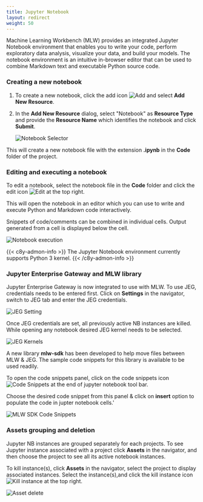 ```yaml
---
title: Jupyter Notebook
layout: redirect
weight: 50
---
```


Machine Learning Workbench (MLW) provides an integrated Jupyter Notebook environment that enables you to write your code, perform exploratory data analysis, visualize your data, and build your models. The notebook environment is an intuitive in-browser editor that can be used to combine Markdown text and executable Python source code.

### Creating a new notebook

1. To create a new notebook, click the add icon <img src="/images/zementis/mlw-new-automl-icon.png" alt="Add" style="display:inline-block; margin:0"> and select **Add New Resource**.

	<!-- ![Add new resource](/images/zementis/mlw-app-resource-add-new.png) -->

2. In the **Add New Resource** dialog, select "Notebook" as **Resource Type** and provide the **Resource Name** which identifies the notebook and click **Submit**.

 	![Notebook Selector](/images/zementis/mlw-app-resource-add-notebook.png)

This will create a new notebook file with the extension **.ipynb** in the **Code** folder of the project.

### Editing and executing a notebook

To edit a notebook, select the notebook file in the **Code** folder and click the edit icon <img src="/images/zementis/mlw-edit-icon.png" alt="Edit" style="display:inline-block; margin:0"> at the top right.

This will open the notebook in an editor which you can use to write and execute Python and Markdown code interactively.

<!-- ![Notebook editor](/images/zementis/mlw-app-nb-edit.png) -->

<!-- ![Notebook layout](/images/zementis/mlw-app-nb-layout.png) -->

Snippets of code/comments can be combined in individual cells. Output generated from a cell is displayed below the cell.

![Notebook execution](/images/zementis/mlw-app-nb-execution.png)

{{< c8y-admon-info >}}
The Jupyter Notebook environment currently supports Python 3 kernel.
{{< /c8y-admon-info >}}

<a name="Jupyter-Enterprise-Gateway-and-MLW-library"></a>
### Jupyter Enterprise Gateway and MLW library

Jupyter Enterprise Gateway is now integrated to use with MLW. To use JEG, credentials needs to be entered first.
Click on **Settings** in the navigator, switch to JEG tab and enter the JEG credentials.

![JEG Setting](/images/zementis/mlw-app-jeg-settings-page.png)

Once JEG credentials are set, all previously active NB instances are killed. While opening any notebook desired JEG kernel needs to be selected.


![JEG Kernels](/images/zementis/mlw-app-jeg-kernels.png)

A new library **mlw-sdk** has been developed to help move files between MLW & JEG. The sample code snippets for this library is available to be used readily.

To open the code snippets panel, click on the code snippets icon <img src="/images/zementis/mlw-sdk-code-snippets-icon.png" alt="Code Snippets" style="display:inline-block; margin:0"> at the end of jupyter notebook tool bar.

Choose the desired code snippet from this panel & click on **insert** option to populate the code in jupter notebook cells.'

![MLW SDK Code Snippets](/images/zementis/mlw-sdk-code-snippets-panel.png)




<a name="Assets-grouping-and-deletion"></a>
### Assets grouping and deletion

Jupyter NB instances are grouped separately for each projects. To see Jupyter instance associated with a project click **Assets** in the navigator, and then choose the project to see all its active notebook instances.

To kill instance(s), click **Assets** in the navigator, select the project to display associated instances. Select the instance(s),and click the kill instance icon <img src="/images/zementis/mlw-kill-instance-icon.png" alt="Kill instance" style="display:inline-block; margin:0"> at the top right.


![Asset delete](/images/zementis/mlw-app-project-assets-delete.png)
